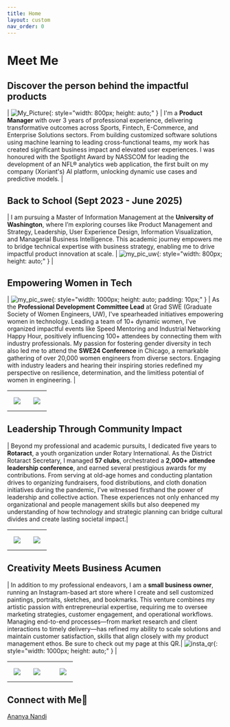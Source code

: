 ```yaml
---
title: Home
layout: custom
nav_order: 0
---
```



# Meet Me

## Discover the person behind the impactful products

| ![My_Picture](/engineered_by_ananya/assets/images/Cropped_Photo.jpg){: style="width: 800px; height: auto;" } | I'm a **Product Manager** with over 3 years of professional experience, delivering transformative outcomes across Sports, Fintech, E-Commerce, and Enterprise Solutions sectors. From building customized software solutions using machine learning to leading cross-functional teams, my work has created significant business impact and elevated user experiences. I was honoured with the Spotlight Award by NASSCOM for leading the development of an NFL® analytics web application, the first built on my company (Xoriant's) AI platform, unlocking dynamic use cases and predictive models. |

>

## Back to School (Sept 2023 - June 2025)

| I am pursuing a Master of Information Management at the **University of Washington**, where I’m exploring courses like Product Management and Strategy, Leadership, User Experience Design, Information Visualization, and Managerial Business Intelligence. This academic journey empowers me to bridge technical expertise with business strategy, enabling me to drive impactful product innovation at scale. | ![my_pic_uw](/engineered_by_ananya/assets/images/my_pic_uw.jpg){: style="width: 800px; height: auto;" } |

<!-- The following worked okay but image wasn't aligning -->
<!-- <div style="display: flex; align-items: center; gap: 20px; margin: 20px 0; flex-wrap: wrap;">
  <div style="flex: 0 0 auto;">
    <img src="/engineered_by_ananya/assets/images/my_pic_uw.jpg" alt="My Picture" style="width: 200px; height: auto; display: block;">
  </div>
  <div style="flex: 1; font-size: 1rem; line-height: 1.6;">
    <p>
      I am pursuing a Master of Information Management at the <strong> University of Washington </strong>, where I'm exploring courses like Product Management and Strategy, Leadership, User Experience Design, Information Visualization, and Managerial Business Intelligence. This academic journey empowers me to bridge technical expertise with business strategy, enabling me to drive impactful product innovation and development at scale.
    </p>
  </div>
</div> -->


<!-- The following worked okay, but image size wasn't changing when changed width -->
<!-- <table>
<tr>
<td>
I am pursuing a Master of Information Management at the <strong> University of Washington </strong>, where I'm exploring courses like Product Management and Strategy, Leadership, User Experience Design, Information Visualization, and Managerial Business Intelligence. This academic journey empowers me to bridge technical expertise with business strategy, enabling me to drive impactful product innovation and development at scale. 
</td>
<td>
<img src="/engineered_by_ananya/assets/images/my_pic_uw.jpg" alt="My Picture" style="width: 400px; height: auto; display: block;">
</td>
</tr>
</table> -->

<!-- <table style="width: 100%; border-collapse: collapse;">
  <tr>
    <td style="width: 70%; padding: 10px; font-size: 20px;">
      I am pursuing a Master of Information Management at the <strong>University of Washington</strong>, where I'm exploring courses like Product Management and Strategy, Leadership, User Experience Design, Information Visualization, and Managerial Business Intelligence. This academic journey empowers me to bridge technical expertise with business strategy, enabling me to drive impactful product innovation and development at scale.
    </td>
    <td style="width: 30%; text-align: center;">
      <img src="/engineered_by_ananya/assets/images/my_pic_uw.jpg" alt="My Picture" style="width: 250px; height: auto; display: block;">
    </td>
  </tr>
</table> -->

>

## Empowering Women in Tech

| ![my_pic_swe](/engineered_by_ananya/assets/images/my_pic_swe.jpg){: style="width: 1000px; height: auto; padding: 10px;" } | As the **Professional Development Committee Lead** at Grad SWE (Graduate Society of Women Engineers, UW), I've spearheaded initiatives empowering women in technology. Leading a team of 10+ dynamic women, I've organized impactful events like Speed Mentoring and Industrial Networking Happy Hour, positively influencing 100+ attendees by connecting them with industry professionals. My passion for fostering gender diversity in tech also led me to attend the **SWE24 Conference** in Chicago, a remarkable gathering of over 20,000 women engineers from diverse sectors. Engaging with industry leaders and hearing their inspiring stories redefined my perspective on resilience, determination, and the limitless potential of women in engineering. |

<!-- ![my_pic_swe2](/engineered_by_ananya/assets/images/my_pic_swe_2.jpg){: style="width: 400px; height: auto;" }   ![my_pic_swe2](/engineered_by_ananya/assets/images/swe_stage.jpg){: style="width: 400px; height: auto;" }  -->

<table style="width: 100%; border-collapse: collapse; border: none; table-layout: fixed">
    <tr>
        <td style="width: 50%; padding: 15px; text-align: center; vertical-align: middle;"> 
        <img src = "/engineered_by_ananya/assets/images/my_pic_swe_2.jpg"> 
        </td>
        <td style="width: 50%; padding: 15px; text-align: center; vertical-align: middle;"> 
        <img src = "/engineered_by_ananya/assets/images/swe_stage.jpg"> 
        </td>
    </tr>
</table>

>

## Leadership Through Community Impact

| Beyond my professional and academic pursuits, I dedicated five years to **Rotaract**, a youth organization under Rotary International. As the District Rotaract Secretary, I managed **57 clubs**, orchestrated a **2,000+ attendee leadership conference**, and earned several prestigious awards for my contributions. From serving at old-age homes and conducting plantation drives to organizing fundraisers, food distributions, and cloth donation initiatives during the pandemic, I've witnessed firsthand the power of leadership and collective action. These experiences not only enhanced my organizational and people management skills but also deepened my understanding of how technology and strategic planning can bridge cultural divides and create lasting societal impact.|

<table style="width: 100%; border-collapse: collapse; border: none; table-layout: fixed">
    <tr>
        <td style="width: 50%; padding: 15px; text-align: center; vertical-align: middle;"> 
        <img src = "/engineered_by_ananya/assets/images/rotaract_1.jpeg"> 
        </td>
        <td style="width: 50%; padding: 15px; text-align: center; vertical-align: middle;"> 
        <img src = "/engineered_by_ananya/assets/images/rotaract_2.jpeg"> 
        </td>
    </tr>
</table>


>

## Creativity Meets Business Acumen

| In addition to my professional endeavors, I am a **small business owner**, running an Instagram-based art store where I create and sell customized paintings, portraits, sketches, and bookmarks. This venture combines my artistic passion with entrepreneurial expertise, requiring me to oversee marketing strategies, customer engagement, and operational workflows. Managing end-to-end processes—from market research and client interactions to timely delivery—has refined my ability to scale solutions and maintain customer satisfaction, skills that align closely with my product management ethos. Be sure to check out my page at this QR.| ![insta_qr](/engineered_by_ananya/assets/images/insta_qr.png){: style="width: 1000px; height: auto;" } |

<table style="width: 100%; border-collapse: collapse;">
<tr>
    <td style="width: 30%; padding: 15px; border-right: none;"> <img src = "/engineered_by_ananya/assets/images/art_1.jpg"> </td>
    <td style="width: 40%; padding: 15px; border-right: none; border-left: none;"> <img src = "/engineered_by_ananya/assets/images/Artisserie_Logo.png"> </td>
    <td style="width: 30%; padding: 15px; border-left: none;"> <img src = "/engineered_by_ananya/assets/images/art_2.jpg"> </td>
</tr>
</table>

<!-- ![art_1](/engineered_by_ananya/assets/images/art_1.jpg){: style="width: 400px; height: auto;" padding: 10px}
![Artisserie_Logo](/engineered_by_ananya/assets/images/Artisserie_Logo.jpg){: style="width: 400px; height: auto;" padding: 10px}
![art_2](/engineered_by_ananya/assets/images/art_2.jpg){: style="width: 400px; height: auto;" padding: 10px} -->

>


## Connect with Me🔗
[Ananya Nandi](https://www.linkedin.com/in/ananya-nandi/)


